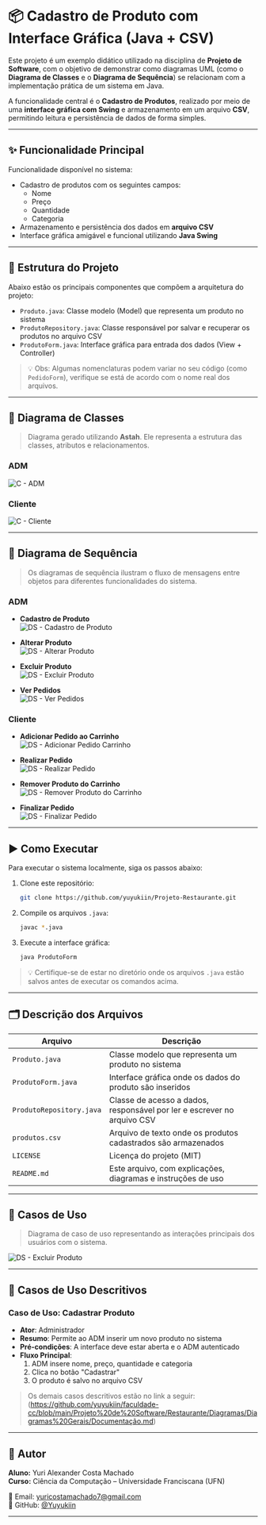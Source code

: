 # 📦 Cadastro de Produto com Interface Gráfica (Java + CSV)

Este projeto é um exemplo didático utilizado na disciplina de **Projeto de Software**, com o objetivo de demonstrar como diagramas UML (como o **Diagrama de Classes** e o **Diagrama de Sequência**) se relacionam com a implementação prática de um sistema em Java.

A funcionalidade central é o **Cadastro de Produtos**, realizado por meio de uma **interface gráfica com Swing** e armazenamento em um arquivo **CSV**, permitindo leitura e persistência de dados de forma simples.

---

## ✨ Funcionalidade Principal

Funcionalidade disponível no sistema:

- Cadastro de produtos com os seguintes campos:
  - Nome
  - Preço
  - Quantidade
  - Categoria
- Armazenamento e persistência dos dados em **arquivo CSV**
- Interface gráfica amigável e funcional utilizando **Java Swing**

---

## 🧱 Estrutura do Projeto

Abaixo estão os principais componentes que compõem a arquitetura do projeto:

- `Produto.java`: Classe modelo (Model) que representa um produto no sistema
- `ProdutoRepository.java`: Classe responsável por salvar e recuperar os produtos no arquivo CSV
- `ProdutoForm.java`: Interface gráfica para entrada dos dados (View + Controller)

> 💡 Obs: Algumas nomenclaturas podem variar no seu código (como `PedidoForm`), verifique se está de acordo com o nome real dos arquivos.

---

## 📘 Diagrama de Classes

> Diagrama gerado utilizando **Astah**. Ele representa a estrutura das classes, atributos e relacionamentos.

### ADM  
![C - ADM](https://github.com/yuyukiin/faculdade-cc/blob/main/Projeto%20de%20Software/Restaurante/Diagramas/Diagramas%20Gerais/Diagrama%20de%20classe.png)

### Cliente  
![C - Cliente](https://github.com/yuyukiin/Projeto-Restaurante/blob/main/Diagramas/Diagrama%20de%20Classe%20Cliente.png)

---

## 🔄 Diagrama de Sequência

> Os diagramas de sequência ilustram o fluxo de mensagens entre objetos para diferentes funcionalidades do sistema.

### ADM

- **Cadastro de Produto**  
  ![DS - Cadastro de Produto](https://github.com/yuyukiin/Projeto-Restaurante/blob/main/Diagramas/cadastrar%20Pedido.png)

- **Alterar Produto**  
  ![DS - Alterar Produto](https://github.com/yuyukiin/faculdade-cc/blob/main/Projeto%20de%20Software/Restaurante/Diagramas/Diagramas%20de%20Sequ%C3%AAncia/Alterar%20Pedido.png)

- **Excluir Produto**  
  ![DS - Excluir Produto](https://github.com/yuyukiin/faculdade-cc/blob/main/Projeto%20de%20Software/Restaurante/Diagramas/Diagramas%20de%20Sequ%C3%AAncia/Excluir%20Pedido.png)

- **Ver Pedidos**  
  ![DS - Ver Pedidos](https://github.com/yuyukiin/Projeto-Restaurante/blob/main/Diagramas/Ver%20Pedidos.png)

### Cliente

- **Adicionar Pedido ao Carrinho**  
  ![DS - Adicionar Pedido Carrinho](https://github.com/yuyukiin/Projeto-Restaurante/blob/main/Diagramas/Adicionar%20Pedido%20Carrinho.png)

- **Realizar Pedido**  
  ![DS - Realizar Pedido]()

- **Remover Produto do Carrinho**  
  ![DS - Remover Produto do Carrinho]()

- **Finalizar Pedido**  
  ![DS - Finalizar Pedido](https://github.com/yuyukiin/Projeto-Restaurante/blob/main/Diagramas/Realizar%20Pedido.png)


---

## ▶️ Como Executar

Para executar o sistema localmente, siga os passos abaixo:

1. Clone este repositório:
   ```bash
   git clone https://github.com/yuyukiin/Projeto-Restaurante.git
   ```
2. Compile os arquivos `.java`:
   ```bash
   javac *.java
   ```
3. Execute a interface gráfica:
   ```bash
   java ProdutoForm
   ```

> 💡 Certifique-se de estar no diretório onde os arquivos `.java` estão salvos antes de executar os comandos acima.

---

## 🗂️ Descrição dos Arquivos

| Arquivo                   | Descrição                                                                 |
|--------------------------|---------------------------------------------------------------------------|
| `Produto.java`           | Classe modelo que representa um produto no sistema                        |
| `ProdutoForm.java`       | Interface gráfica onde os dados do produto são inseridos                 |
| `ProdutoRepository.java` | Classe de acesso a dados, responsável por ler e escrever no arquivo CSV   |
| `produtos.csv`           | Arquivo de texto onde os produtos cadastrados são armazenados             |
| `LICENSE`                | Licença do projeto (MIT)                                                  |
| `README.md`              | Este arquivo, com explicações, diagramas e instruções de uso              |

---

## 📌 Casos de Uso

> Diagrama de caso de uso representando as interações principais dos usuários com o sistema.

![DS - Excluir Produto](https://github.com/yuyukiin/Projeto-Restaurante/blob/main/Diagramas/Diagrama%20de%20Caso%20de%20Uso.jpeg)

---

## 📌 Casos de Uso Descritivos

### Caso de Uso: Cadastrar Produto

- **Ator**: Administrador  
- **Resumo**: Permite ao ADM inserir um novo produto no sistema  
- **Pré-condições**: A interface deve estar aberta e o ADM autenticado  
- **Fluxo Principal**:
  1. ADM insere nome, preço, quantidade e categoria
  2. Clica no botão "Cadastrar"
  3. O produto é salvo no arquivo CSV

> Os demais casos descritivos estão no link a seguir: (https://github.com/yuyukiin/faculdade-cc/blob/main/Projeto%20de%20Software/Restaurante/Diagramas/Diagramas%20Gerais/Documentação.md)

---

## 👤 Autor

**Aluno:** Yuri Alexander Costa Machado  
**Curso:** Ciência da Computação – Universidade Franciscana (UFN)

📧 Email: yuricostamachado7@gmail.com  
🔗 GitHub: [@Yuyukiin](https://github.com/Yuyukiin)

---
